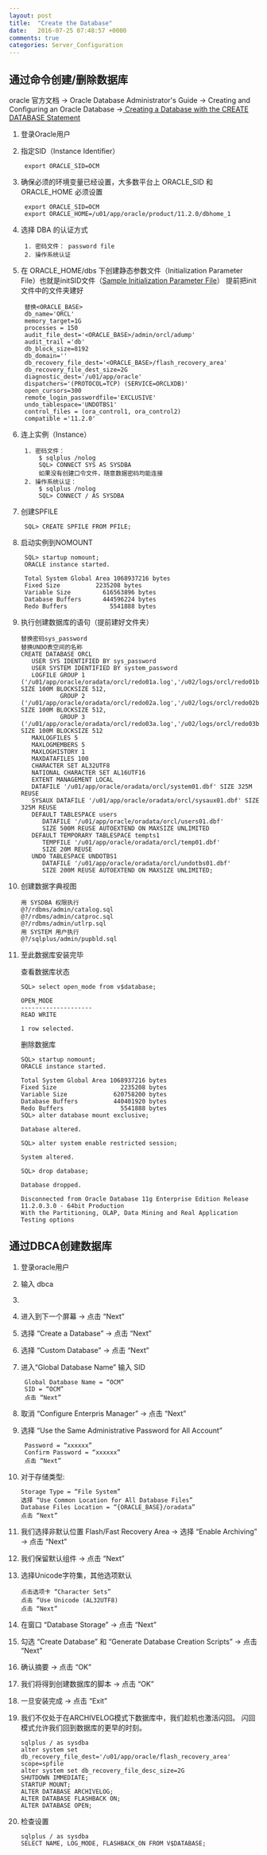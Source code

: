 ```yaml
---
layout: post
title:  "Create the Database"
date:   2016-07-25 07:48:57 +0000
comments: true
categories: Server_Configuration
---
```


## 通过命令创建/删除数据库 ##
oracle 官方文档 -> Oracle Database Administrator's Guide -> Creating and Configuring an Oracle Database ->[ Creating a Database with the CREATE DATABASE Statement](http://docs.oracle.com/cd/E11882_01/server.112/e25494/create.htm#ADMIN11074)

1. 登录Oracle用户

2. 指定SID（Instance Identifier）

    	export ORACLE_SID=OCM

3. 确保必须的环境变量已经设置，大多数平台上 ORACLE_SID 和 ORACLE_HOME 必须设置
		
		export ORACLE_SID=OCM
		export ORACLE_HOME=/u01/app/oracle/product/11.2.0/dbhome_1

4. 选择 DBA 的认证方式
		
		1. 密码文件： password file
		2. 操作系统认证
		
5. 在 ORACLE_HOME/dbs 下创建静态参数文件（Initialization Parameter File）也就是initSID文件（[Sample Initialization Parameter File](http://docs.oracle.com/cd/E11882_01/server.112/e25494/create.htm#ADMIN11112)）
提前把init文件中的文件夹建好

		替换<ORACLE_BASE>
		db_name='ORCL'
		memory_target=1G
		processes = 150
		audit_file_dest='<ORACLE_BASE>/admin/orcl/adump'
		audit_trail ='db'
		db_block_size=8192
		db_domain=''
		db_recovery_file_dest='<ORACLE_BASE>/flash_recovery_area'
		db_recovery_file_dest_size=2G
		diagnostic_dest='/u01/app/oracle'
		dispatchers='(PROTOCOL=TCP) (SERVICE=ORCLXDB)'
		open_cursors=300 
		remote_login_passwordfile='EXCLUSIVE'
		undo_tablespace='UNDOTBS1'
		control_files = (ora_control1, ora_control2)
		compatible ='11.2.0'


6. 连上实例（Instance）

		1. 密码文件：
			$ sqlplus /nolog
			SQL> CONNECT SYS AS SYSDBA
			如果没有创建口令文件，随意数据密码均能连接
		2. 操作系统认证：
			$ sqlplus /nolog
			SQL> CONNECT / AS SYSDBA
7. 创建SPFILE
		
		SQL> CREATE SPFILE FROM PFILE;
		
8. 启动实例到NOMOUNT

		SQL> startup nomount;
		ORACLE instance started.
		
		Total System Global Area 1068937216 bytes
		Fixed Size		    2235208 bytes
		Variable Size		  616563896 bytes
		Database Buffers	  444596224 bytes
		Redo Buffers		    5541888 bytes

10. 执行创建数据库的语句（提前建好文件夹）
		
		替换密码sys_password
		替换UNDO表空间的名称
		CREATE DATABASE ORCL
		   USER SYS IDENTIFIED BY sys_password
		   USER SYSTEM IDENTIFIED BY system_password
		   LOGFILE GROUP 1 ('/u01/app/oracle/oradata/orcl/redo01a.log','/u02/logs/orcl/redo01b.log') SIZE 100M BLOCKSIZE 512,
		           GROUP 2 ('/u01/app/oracle/oradata/orcl/redo02a.log','/u02/logs/orcl/redo02b.log') SIZE 100M BLOCKSIZE 512,
		           GROUP 3 ('/u01/app/oracle/oradata/orcl/redo03a.log','/u02/logs/orcl/redo03b.log') SIZE 100M BLOCKSIZE 512
		   MAXLOGFILES 5
		   MAXLOGMEMBERS 5
		   MAXLOGHISTORY 1
		   MAXDATAFILES 100
		   CHARACTER SET AL32UTF8
		   NATIONAL CHARACTER SET AL16UTF16
		   EXTENT MANAGEMENT LOCAL
		   DATAFILE '/u01/app/oracle/oradata/orcl/system01.dbf' SIZE 325M REUSE
		   SYSAUX DATAFILE '/u01/app/oracle/oradata/orcl/sysaux01.dbf' SIZE 325M REUSE
		   DEFAULT TABLESPACE users
		      DATAFILE '/u01/app/oracle/oradata/orcl/users01.dbf'
		      SIZE 500M REUSE AUTOEXTEND ON MAXSIZE UNLIMITED
		   DEFAULT TEMPORARY TABLESPACE tempts1
		      TEMPFILE '/u01/app/oracle/oradata/orcl/temp01.dbf'
		      SIZE 20M REUSE
		   UNDO TABLESPACE UNDOTBS1
		      DATAFILE '/u01/app/oracle/oradata/orcl/undotbs01.dbf'
		      SIZE 200M REUSE AUTOEXTEND ON MAXSIZE UNLIMITED;

11. 创建数据字典视图

		用 SYSDBA 权限执行
		@?/rdbms/admin/catalog.sql
		@?/rdbms/admin/catproc.sql
		@?/rdbms/admin/utlrp.sql
		用 SYSTEM 用户执行
		@?/sqlplus/admin/pupbld.sql

12. 至此数据库安装完毕
 
	查看数据库状态

	    SQL> select open_mode from v$database;
	    
	    OPEN_MODE
	    --------------------
	    READ WRITE
	    
	    1 row selected.

	删除数据库

		SQL> startup nomount;
		ORACLE instance started.
		
		Total System Global Area 1068937216 bytes
		Fixed Size                  2235208 bytes
		Variable Size             620758200 bytes
		Database Buffers          440401920 bytes
		Redo Buffers                5541888 bytes
		SQL> alter database mount exclusive;
	
		Database altered.
		
		SQL> alter system enable restricted session;
		
		System altered.
		
		SQL> drop database;
		
		Database dropped.
		
		Disconnected from Oracle Database 11g Enterprise Edition Release 11.2.0.3.0 - 64bit Production
		With the Partitioning, OLAP, Data Mining and Real Application Testing options


## 通过DBCA创建数据库 ##
1. 登录oracle用户 

2. 输入 dbca

3. 
45. 进入到下一个屏幕 -> 点击 “Next”

5. 选择 “Create a Database” -> 点击 “Next”

6. 选择 “Custom Database” -> 点击 “Next”

7. 进入“Global Database Name” 输入 SID

    	Global Database Name = “OCM”
    	SID = “OCM”
    	点击 “Next”

8. 取消 “Configure Enterpris Manager” -> 点击 “Next”

9. 选择 “Use the Same Administrative Password for All Account”

    	Password = “xxxxxx”
    	Confirm Password = “xxxxxx”
    	点击 “Next”

10. 对于存储类型:

    	Storage Type = “File System”
    	选择 “Use Common Location for All Database Files”
    	Database Files Location = “{ORACLE_BASE}/oradata”
    	点击 “Next”	

11. 我们选择非默认位置 Flash/Fast Recovery Area -> 选择 “Enable Archiving” -> 点击 “Next”

12. 我们保留默认组件 -> 点击 “Next”

13. 选择Unicode字符集，其他选项默认

    	点击选项卡 “Character Sets”
    	点击 “Use Unicode (AL32UTF8)
    	点击 “Next”

14. 在窗口 “Database Storage” -> 点击 “Next”

15. 勾选 “Create Database” 和 “Generate Database Creation Scripts” -> 点击 “Next”

16. 确认摘要 -> 点击 “OK”

17. 我们将得到创建数据库的脚本 -> 点击 “OK”

18. 一旦安装完成 -> 点击 “Exit”

19. 我们不仅处于在ARCHIVELOG模式下数据库中，我们趁机也激活闪回。 闪回模式允许我们回到数据库的更早的时刻。

    	sqlplus / as sysdba
    	alter system set db_recovery_file_dest='/u01/app/oracle/flash_recovery_area' scope=spfile
    	alter system set db_recovery_file_desc_size=2G
    	SHUTDOWN IMMEDIATE;
    	STARTUP MOUNT;
    	ALTER DATABASE ARCHIVELOG;
    	ALTER DATABASE FLASHBACK ON;
    	ALTER DATABASE OPEN;

20. 检查设置

    	sqlplus / as sysdba
    	SELECT NAME, LOG_MODE, FLASHBACK_ON FROM V$DATABASE;